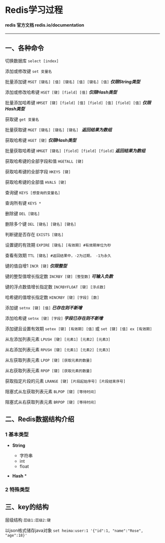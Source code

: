 # Redis学习过程

#### redis 官方文档 redis.io/documentation

**************************

## 一、各种命令

切换数据库 ```select [index]```

添加或修改键 ```set 变量名```

批量添加键 ```MSET [键名] [值] [键名] [值] [键名] [值]``` ***仅限String类型***

添加或修改哈希键 ```HSET [键] [field] [值]``` ***仅限Hash类型***

批量添加哈希键 ```HMSET [键] [field] [值] [field] [值] [field] [值]``` ***仅限Hash类型***

获取键 ```get 变量名```

批量获取键 ```MGET [键名] [键名] [键名] ``` ***返回结果为数组***

获取哈希键 ```HGET [键]``` ***仅限Hash类型***

批量获取哈希键 ```HMGET [键名] [field] [field] [field]``` ***返回结果为数组***

获取哈希键的全部字段和值 ```HGETALL [键]```

获取哈希键的全部字段 ```HKEYS [键]```

获取哈希键的全部值 ```HVALS [键]```

查询键 ```KEYS [想查询的变量名]```

查询所有键 ```KEYS *```

删除键 ```DEL [键名]```

删除多个键 ```DEL [键名] [键名] [键名]```

判断键是否存在 ```EXISTS [键名]```

设置键的有效期 ```EXPIRE [键名] [有效期] #有效期单位为秒```

查看有效期 ```TTL [键名] #返回结果中，-2为过期， -1为永久```

键的值自增1 ```INCR [键]``` ***仅限整型***

键的整型值增长指定数 ```INCRBY [键] [整型数]``` ***可输入负数***

键的浮点数值增长指定数 ```INCRBYFLOAT [键] [浮点数]``` 

哈希键的值增长指定数 ```HINCRBY [键] [字段] [数]```

添加键 ```setnx [键] [值]``` ***已存在则不新增***

添加哈希键 ```setnx [键] [字段]``` ***字段已存在则不新增***

添加键且设置有效期 ```setex [键] [有效期] [值]``` 或 ```set [键] [值] ex [有效期]```

从左添加列表元素 ```LPUSH [键] [元素1] [元素2] [元素3]```

从右添加列表元素 ```RPUSH [键] [元素1] [元素2] [元素3]```

从左获取列表元素 ```LPOP [键] [获取元素的数量]```

从右获取列表元素 ```RPOP [键] [获取元素的数量]```

获取指定片段的元素 ```LRANGE [键] [片段起始序号] [片段结束序号]```

阻塞式从左获取列表元素 ```BLPOP [键] [等待时间]```

阻塞式从右获取列表元素 ```BRPOP [键] [等待时间]```


## 二、Redis数据结构介绍

### 1 基本类型

* **String**
    * 字符串
    * int
    * float

* **Hash**
    *

### 2 特殊类型

## 三、key的结构

层级结构 ```层级1:层级2:键```

以json格式储存java对象 ```set heima:user:1 '{"id":1, "name":"Rose", "age":18}'```
